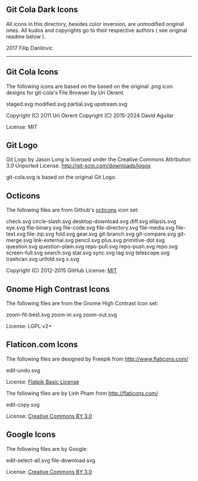 Git Cola Dark Icons
--------------
All icons in this directory, besides color inversion,
are unmodified original ones. All kudos and copyrights go to their
respective authors ( see original readme below ).

2017 Filip Danilovic

--------------------

Git Cola Icons
--------------

The following icons are based on the based on the original .png icon designs
for git-cola's File Browser by Uri Okrent.

staged.svg
modified.svg
partial.svg
upstream.svg

Copyright (C) 2011 Uri Okrent
Copyright (C) 2015-2024 David Aguilar

License: MIT


Git Logo
--------
Git Logo by Jason Long is licensed under the
Creative Commons Attribution 3.0 Unported License.
http://git-scm.com/downloads/logos

git-cola.svg is based on the original Git Logo.


Octicons
--------
The following files are from Github's
[octicons](https://github.com/github/octicons) icon set:

check.svg
circle-slash.svg
desktop-download.svg
diff.svg
ellipsis.svg
eye.svg
file-binary.svg
file-code.svg
file-directory.svg
file-media.svg
file-text.svg
file-zip.svg
fold.svg
gear.svg
git-branch.svg
git-compare.svg
git-merge.svg
link-external.svg
pencil.svg
plus.svg
primitive-dot.svg
question.svg
question-plain.svg
repo-pull.svg
repo-push.svg
repo.svg
screen-full.svg
search.svg
star.svg
sync.svg
tag.svg
telescope.svg
trashcan.svg
unfold.svg
x.svg

Copyright (C) 2012-2015 GitHub
License: [MIT](http://choosealicense.com/licenses/mit/)


Gnome High Contrast Icons
-------------------------
The following files are from the Gnome High Contrast Icon set:

zoom-fit-best.svg
zoom-in.svg
zoom-out.svg

License: LGPL v2+


Flaticon.com Icons
------------------

The following files are designed by Freepik from http://www.flaticons.com/

edit-undo.svg

License: [Flatpik Basic License](http://cdn.flaticon.com/license/license.pdf)


The following files are by Linh Pham from http://flaticons.com/

edit-copy.svg

License: [Creative Commons BY 3.0](http://creativecommons.org/licenses/by/3.0/)


Google Icons
------------

The following files are by Google:

edit-select-all.svg
file-download.svg

License: [Creative Commons BY 3.0](http://creativecommons.org/licenses/by/3.0/)

